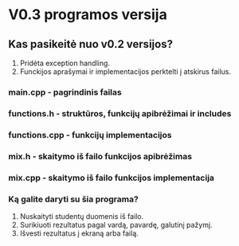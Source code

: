 # V0.3 programos versija
## Kas pasikeitė nuo v0.2 versijos?
1. Pridėta exception handling.
2. Funckijos aprašymai ir implementacijos perktelti į atskirus failus. 
### main.cpp - pagrindinis failas
### functions.h - struktūros, funkcijų apibrėžimai ir includes
### functions.cpp - funkcijų implementacijos
### mix.h - skaitymo iš failo funkcijos apibrėžimas
### mix.cpp - skaitymo iš failo funkcijos implementacija
### Ką galite daryti su šia programa?
1. Nuskaityti studentų duomenis iš failo.
2. Surikiuoti rezultatus pagal vardą, pavardę, galutinį pažymį.
3. Išvesti rezultatus į ekraną arba failą.
